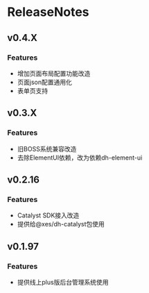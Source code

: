 # ReleaseNotes

## v0.4.X

### Features

* 增加页面布局配置功能改造
* 页面json配置通用化
* 表单页支持

## v0.3.X

### Features

* 旧BOSS系统兼容改造
* 去除ElementUI依赖，改为依赖dh-element-ui

## v0.2.16

### Features

* Catalyst SDK接入改造
* 提供给@xes/dh-catalyst包使用

## v0.1.97

### Features

* 提供线上plus版后台管理系统使用

